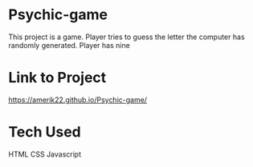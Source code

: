# Psychic-game

This project is a game. Player tries to guess the letter the computer has randomly generated. Player has nine

# Link to Project
https://amerik22.github.io/Psychic-game/


# Tech Used
HTML
CSS
Javascript
